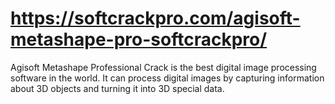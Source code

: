 # https://softcrackpro.com/agisoft-metashape-pro-softcrackpro/
 Agisoft Metashape Professional Crack is the best digital image processing software in the world. It can process digital images by capturing information about 3D objects and turning it into 3D special data.
